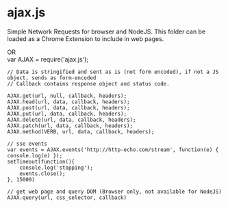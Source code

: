 ajax.js
=======

Simple Network Requests for browser and NodeJS.  This folder can be loaded as a Chrome Extension to include in
web pages.

<script src='ajax.js'></script>    
OR    
var AJAX = require('ajax.js');    

````
// Data is stringified and sent as is (not form encoded), if not a JS object, sends as form-encoded    
// Callback contains response object and status code.

AJAX.get(url, null, callback, headers);
AJAX.head(url, data, callback, headers);
AJAX.post(url, data, callback, headers);
AJAX.put(url, data, callback, headers);
AJAX.delete(url, data, callback, headers);
AJAX.patch(url, data, callback, headers);
AJAX.method(VERB, url, data, callback, headers);

// sse events
var events = AJAX.events('http://http-echo.com/stream', function(e) { console.log(e) });
setTimeout(function(){
	console.log('stopping');
	events.close();
}, 15000)

// get web page and query DOM (Browser only, not available for NodeJS)
AJAX.query(url, css_selector, callback)

````
